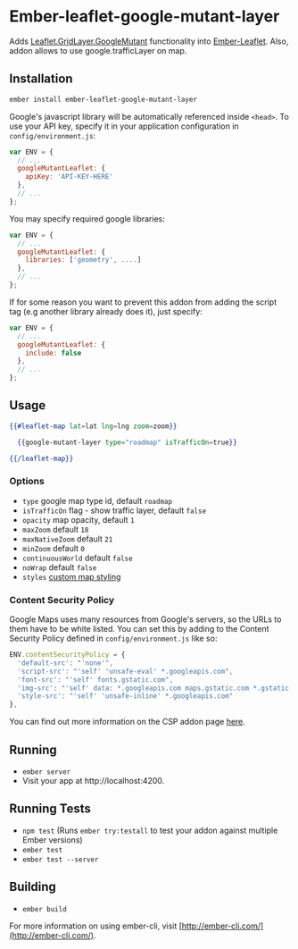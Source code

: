 # Ember-leaflet-google-mutant-layer

Adds [Leaflet.GridLayer.GoogleMutant](https://gitlab.com/IvanSanchez/Leaflet.GridLayer.GoogleMutant/tree/master) functionality into [Ember-Leaflet](http://ember-leaflet.com).
Also, addon allows to use google.trafficLayer on map.


## Installation

```bash
ember install ember-leaflet-google-mutant-layer
```

Google's javascript library will be automatically referenced inside `<head>`. To use your API key, specify it in your application configuration in `config/environment.js`:

```javascript
var ENV = {
  // ...
  googleMutantLeaflet: {
    apiKey: 'API-KEY-HERE'
  },
  // ...
};
```

You may specify required google libraries:
```javascript
var ENV = {
  // ...
  googleMutantLeaflet: {
    libraries: ['geometry', ....]
  },
  // ...
};
```

If for some reason you want to prevent this addon from adding the script tag (e.g another library already does it), just specify:

```javascript
var ENV = {
  // ...
  googleMutantLeaflet: {
    include: false
  },
  // ...
};
```

## Usage
```handlebars
{{#leaflet-map lat=lat lng=lng zoom=zoom}}

  {{google-mutant-layer type="roadmap" isTrafficOn=true}}

{{/leaflet-map}}
```

### Options

* `type` google map type id, default `roadmap`
* `isTrafficOn` flag - show traffic layer, default `false`
* `opacity` map opacity, default `1`
* `maxZoom` default `18`
* `maxNativeZoom` default `21`
* `minZoom` default `0`
* `continuousWorld` default `false`
* `noWrap` default `false`
* `styles` [custom map styling](https://developers.google.com/maps/documentation/javascript/styling)

### Content Security Policy

Google Maps uses many resources from Google's servers, so the URLs to them have to be white listed. You can set this by adding to the Content Security Policy defined in `config/environment.js` like so:

```js
ENV.contentSecurityPolicy = {
  'default-src': "'none'",
  'script-src': "'self' 'unsafe-eval' *.googleapis.com",
  'font-src': "'self' fonts.gstatic.com",
  'img-src': "'self' data: *.googleapis.com maps.gstatic.com *.gstatic.com",
  'style-src': "'self' 'unsafe-inline' *.googleapis.com"
},
```

You can find out more information on the CSP addon page [here](https://github.com/rwjblue/ember-cli-content-security-policy#ember-cli-content-security-policy).

## Running

* `ember server`
* Visit your app at http://localhost:4200.

## Running Tests

* `npm test` (Runs `ember try:testall` to test your addon against multiple Ember versions)
* `ember test`
* `ember test --server`

## Building

* `ember build`

For more information on using ember-cli, visit [http://ember-cli.com/](http://ember-cli.com/).
